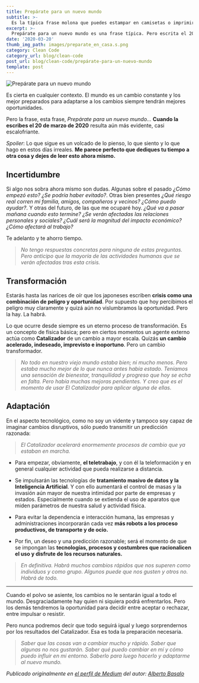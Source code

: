 ```yaml
---
title: Prepárate para un nuevo mundo
subtitle: >-
  Es la típica frase molona que puedes estampar en camisetas o imprimir en una taza de café
excerpt: >-
  Prepárate para un nuevo mundo es una frase típica. Pero escrita el 20 de marzo 2020 es de una evidencia escalofriante.
date: '2020-03-20'
thumb_img_path: images/preparate_en_casa.s.png
category: Clean Code
category_url: blog/clean-code
post_url: blog/clean-code/prepárate-para-un-nuevo-mundo
template: post
---
```


![Prepárate para un nuevo mundo](/images/preparate_en_casa.png "Prepárate para un nuevo mundo")

Es cierta en cualquier contexto. El mundo es un cambio constante y los mejor preparados para adaptarse a los cambios siempre tendrán mejores oportunidades.

Pero la frase, esta frase, _Prepárate para un nuevo mundo…_ **Cuando la escribes el 20 de marzo de 2020** resulta aún más evidente, casi escalofriante.

_Spoiler_: Lo que sigue es un volcado de lo pienso, lo que siento y lo que hago en estos días irreales. **Me parece perfecto que dediques tu tiempo a otra cosa y dejes de leer esto ahora mismo.**

## Incertidumbre
Si algo nos sobra ahora mismo son dudas. Algunas sobre el pasado _¿Cómo empezó esto? ¿Se podría haber evitado?_. Otras bien presentes _¿Qué riesgo real corren mi familia, amigos, compañeros y vecinos? ¿Cómo puedo ayudar?_. Y otras del futuro, de las que me ocuparé hoy. _¿Qué va a pasar mañana cuando esto termine? ¿Se verán afectadas las relaciones personales y sociales? ¿Cuál será la magnitud del impacto económico? ¿Cómo afectará al trabajo?_

Te adelanto y te ahorro tiempo.

> _No tengo respuestas concretas para ninguna de estas preguntas. Pero anticipo que la mayoría de las actividades humanas que se verán afectadas tras esta crisis._

## Transformación
Estarás hasta las narices de oír que los japoneses escriben **crisis como una combinación de peligro y oportunidad**. Por supuesto que hoy percibimos el peligro muy claramente y quizá aún no vislumbramos la oportunidad. Pero la hay. La habrá.

Lo que ocurre desde siempre es un eterno proceso de transformación. Es un concepto de física básica; pero en ciertos momentos un agente externo actúa como **Catalizador** de un cambio a mayor escala. Quizás **un cambio acelerado, indeseado, imprevisto e inoportuno**. Pero un cambio transformador.

> _No todo en nuestro viejo mundo estaba bien; ni mucho menos. Pero estaba mucho mejor de lo que nunca antes había estado. Teníamos una sensación de bienestar, tranquilidad y progreso que hoy se echa en falta. Pero había muchas mejoras pendientes. Y creo que es el momento de usar El Catalizador para aplicar alguna de ellas._

## Adaptación
En el aspecto tecnológico, como no soy un vidente y tampoco soy capaz de imaginar cambios disruptivos, sólo puedo transmitir un predicción razonada:

> _El Catalizador acelerará enormemente procesos de cambio que ya estaban en marcha._

- Para empezar, obviamente, **el teletrabajo**, y con él la teleformación y en general cualquier actividad que pueda realizarse a distancia.

- Se impulsarán las tecnologías de **tratamiento masivo de datos y la Inteligencia Artificial**. Y con ello aumentará el control de masas y la invasión aún mayor de nuestra intimidad por parte de empresas y estados. Especialmente cuando se extienda el uso de aparatos que miden parámetros de nuestra salud y actividad física.

- Para evitar la dependencia e interacción humana, las empresas y administraciones incorporarán cada vez **más robots a los proceso productivos, de transporte y de ocio.**

- Por fin, un deseo y una predicción razonable; será el momento de que se impongan las **tecnologías, procesos y costumbres que racionalicen el uso y disfrute de los recursos naturales.**

> _En definitiva. Habrá muchos cambios rápidos que nos superen como individuos y como grupo. Algunos puede que nos gusten y otros no. Habrá de todo._


---

Cuando el polvo se asiente, los cambios no le sentarán igual a todo el mundo. Desgraciadamente hay quien ni siquiera podrá enfrentarlos. Pero los demás tendremos la oportunidad para decidir entre aceptar o rechazar, entre impulsar o resistir.

Pero nunca podremos decir que todo seguirá igual y luego sorprendernos por los resultados del Catalizador. Esa es toda la preparación necesaria.

> _Saber que las cosas van a cambiar mucho y rápido. Saber que algunas no nos gustarán. Saber qué puedo cambiar en mí y cómo puedo influir en mi entorno. Saberlo para luego hacerlo y adaptarme al nuevo mundo._


_Publicado originalmente en [el perfil de Medium](https://medium.com/@albertobasalo71/prep%C3%A1rate-para-un-nuevo-mundo-2ac68ac210f9) del autor: [Alberto Basalo](https://twitter.com/albertobasalo)_